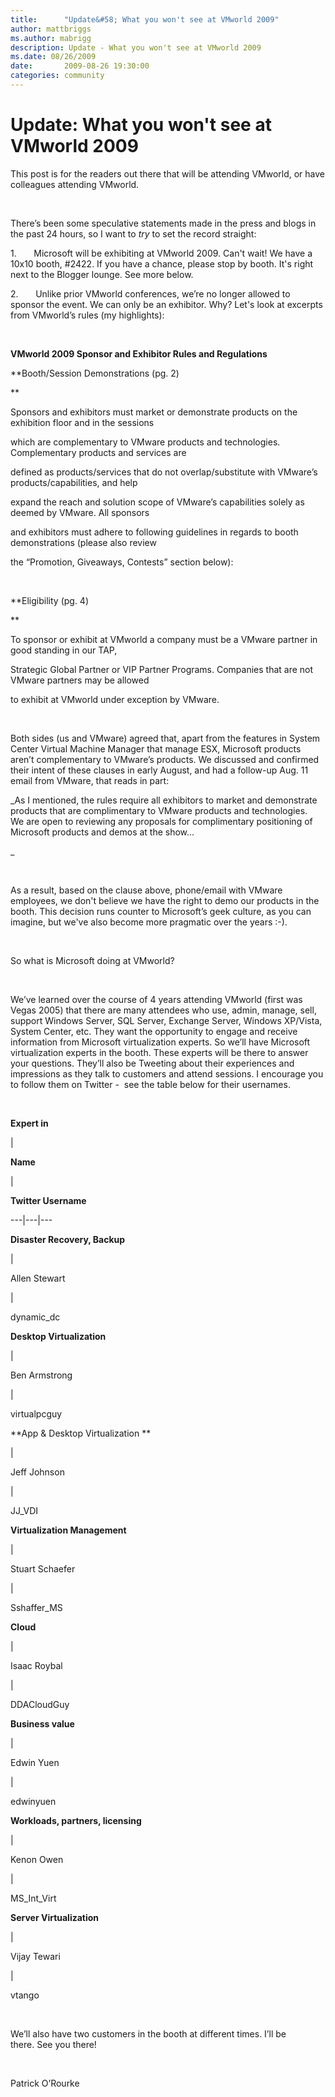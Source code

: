 ```yaml
---
title:      "Update&#58; What you won't see at VMworld 2009"
author: mattbriggs
ms.author: mabrigg
description: Update - What you won't see at VMworld 2009
ms.date: 08/26/2009
date:       2009-08-26 19:30:00
categories: community
---
```

# Update: What you won't see at VMworld 2009

This post is for the readers out there that will be attending VMworld, or have colleagues attending VMworld. 

 

There’s been some speculative statements made in the press and blogs in the past 24 hours, so I want to _try_ to set the record straight:

1.       Microsoft will be exhibiting at VMworld 2009. Can't wait! We have a 10x10 booth, #2422. If you have a chance, please stop by booth. It's right next to the Blogger lounge. See more below. 

2.       Unlike prior VMworld conferences, we’re no longer allowed to sponsor the event. We can only be an exhibitor. Why? Let's look at excerpts from VMworld’s rules (my highlights):

 

 **VMworld 2009 Sponsor and Exhibitor Rules and Regulations**

 **Booth/Session Demonstrations (pg. 2)

**

Sponsors and exhibitors must market or demonstrate products on the exhibition floor and in the sessions

which are complementary to VMware products and technologies. Complementary products and services are

defined as products/services that do not overlap/substitute with VMware’s products/capabilities, and help

expand the reach and solution scope of VMware’s capabilities solely as deemed by VMware. All sponsors

and exhibitors must adhere to following guidelines in regards to booth demonstrations (please also review

the “Promotion, Giveaways, Contests” section below):

 

 **Eligibility (pg. 4)

**

To sponsor or exhibit at VMworld a company must be a VMware partner in good standing in our TAP,

Strategic Global Partner or VIP Partner Programs. Companies that are not VMware partners may be allowed

to exhibit at VMworld under exception by VMware.

 

Both sides (us and VMware) agreed that, apart from the features in System Center Virtual Machine Manager that manage ESX, Microsoft products aren’t complementary to VMware’s products. We discussed and confirmed their intent of these clauses in early August, and had a follow-up Aug. 11 email from VMware, that reads in part:

 _As I mentioned, the rules require all exhibitors to market and demonstrate products that are complimentary to VMware products and technologies.   We are open to reviewing any proposals for complimentary positioning of Microsoft products and demos at the show…

_

 

As a result, based on the clause above, phone/email with VMware employees, we don't believe we have the right to demo our products in the booth. This decision runs counter to Microsoft’s geek culture, as you can imagine, but we've also become more pragmatic over the years :-). 

 

So what is Microsoft doing at VMworld? 

 

We’ve learned over the course of 4 years attending VMworld (first was Vegas 2005) that there are many attendees who use, admin, manage, sell, support Windows Server, SQL Server, Exchange Server, Windows XP/Vista, System Center, etc. They want the opportunity to engage and receive information from Microsoft virtualization experts. So we’ll have Microsoft virtualization experts in the booth. These experts will be there to answer your questions. They’ll also be Tweeting about their experiences and impressions as they talk to customers and attend sessions. I encourage you to follow them on Twitter -  see the table below for their usernames. 

 

**Expert in**

| 

**Name**

| 

**Twitter Username**  
  
---|---|---  
  
**Disaster Recovery, Backup**

| 

Allen Stewart 

| 

dynamic_dc   
  
**Desktop Virtualization**

| 

Ben Armstrong 

| 

virtualpcguy   
  
**App & Desktop Virtualization **

| 

Jeff Johnson 

| 

JJ_VDI   
  
**Virtualization Management**

| 

Stuart Schaefer 

| 

Sshaffer_MS   
  
**Cloud**

| 

Isaac Roybal 

| 

DDACloudGuy   
  
**Business value**

| 

Edwin Yuen 

| 

edwinyuen   
  
**Workloads, partners, licensing**

| 

Kenon Owen 

| 

MS_Int_Virt   
  
**Server Virtualization**

| 

Vijay Tewari 

| 

vtango   
  
 

We’ll also have two customers in the booth at different times. I’ll be there. See you there!

 

Patrick O’Rourke

